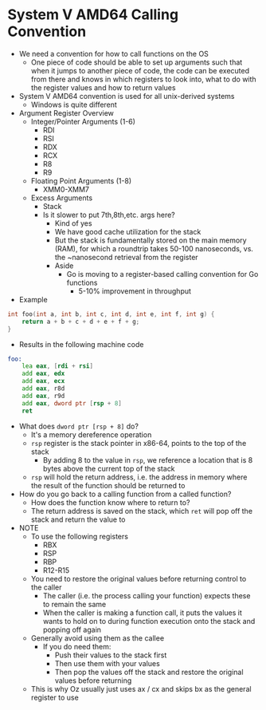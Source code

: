 # System V AMD64 Calling Convention
- We need a convention for how to call functions on the OS
    - One piece of code should be able to set up arguments such that when it jumps to another piece of code, the code can be executed from there and knows in which registers to look into, what to do with the register values and how to return values
- System V AMD64 convention is used for all unix-derived systems
    - Windows is quite different
- Argument Register Overview
    - Integer/Pointer Arguments (1-6)
        - RDI
        - RSI
        - RDX
        - RCX
        - R8
        - R9
    - Floating Point Arguments (1-8)
        - XMM0-XMM7
    - Excess Arguments 
        - Stack
        - Is it slower to put 7th,8th,etc. args here?
            - Kind of yes
            - We have good cache utilization for the stack
            - But the stack is fundamentally stored on the main memory (RAM), for which a roundtrip takes 50-100 nanoseconds, vs. the ~nanosecond retrieval from the register
            - Aside
                - Go is moving to a register-based calling convention for Go functions
                    - 5-10% improvement in throughput 
- Example
```c
int foo(int a, int b, int c, int d, int e, int f, int g) {
    return a + b + c + d + e + f + g;
}
```
- Results in the following machine code
```asm
foo:
    lea eax, [rdi + rsi]
    add eax, edx
    add eax, ecx
    add eax, r8d
    add eax, r9d
    add eax, dword ptr [rsp + 8]
    ret
```
- What does `dword ptr [rsp + 8]` do?
    - It's a memory dereference operation
    - `rsp` register is the stack pointer in x86-64, points to the top of the stack
        - By adding 8 to the value in `rsp`, we reference a location that is 8 bytes above the current top of the stack
    - `rsp` will hold the return address, i.e. the address in memory where the result of the function should be returned to
- How do you go back to a calling function from a called function?
    - How does the function know where to return to?
    - The return address is saved on the stack, which `ret` will pop off the stack and return the value to
- NOTE
    - To use the following registers
        - RBX
        - RSP
        - RBP
        - R12-R15
    - You need to restore the original values before returning control to the caller
        - The caller (i.e. the process calling your function) expects these to remain the same
        - When the caller is making a function call, it puts the values it wants to hold on to during function execution onto the stack and popping off again
    - Generally avoid using them as the callee
        - If you do need them:
            - Push their values to the stack first
            - Then use them with your values
            - Then pop the values off the stack and restore the original values before returning
    - This is why Oz usually just uses ax / cx and skips bx as the general register to use

